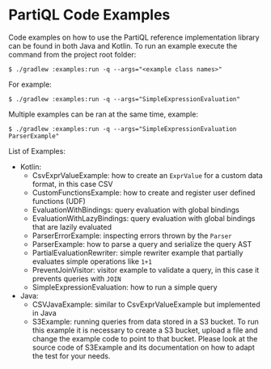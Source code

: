 # PartiQL Code Examples

Code examples on how to use the PartiQL reference implementation library can be found in both Java and Kotlin. To 
run an example execute the command from the project root folder: 

```
$ ./gradlew :examples:run -q --args="<example class names>"
``` 

For example:

```
$ ./gradlew :examples:run -q --args="SimpleExpressionEvaluation"
```

Multiple examples can be ran at the same time, example: 
```
$ ./gradlew :examples:run -q --args="SimpleExpressionEvaluation ParserExample"
```

List of Examples: 
* Kotlin:
    * CsvExprValueExample: how to create an `ExprValue` for a custom data format, in this case CSV  
    * CustomFunctionsExample: how to create and register user defined functions (UDF)
    * EvaluationWithBindings: query evaluation with global bindings
    * EvaluationWithLazyBindings: query evaluation with global bindings that are lazily evaluated
    * ParserErrorExample: inspecting errors thrown by the `Parser`
    * ParserExample: how to parse a query and serialize the query AST
    * PartialEvaluationRewriter: simple rewriter example that partially evaluates simple operations like `1+1`
    * PreventJoinVisitor: visitor example to validate a query, in this case it prevents queries with `JOIN`
    * SimpleExpressionEvaluation: how to run a simple query
* Java:
    * CSVJavaExample: similar to CsvExprValueExample but implemented in Java
    * S3Example: running queries from data stored in a S3 bucket. To run this example it is necessary to create a S3 
    bucket, upload a file and change the example code to point to that bucket. Please look at the source code of 
    S3Example and its documentation on how to adapt the test for your needs. 
 
